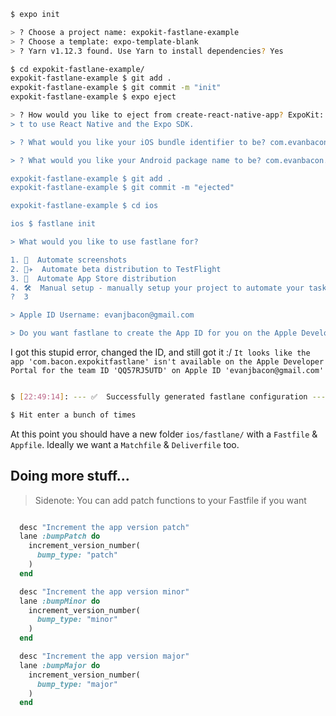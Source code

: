 ```sh
$ expo init

> ? Choose a project name: expokit-fastlane-example
> ? Choose a template: expo-template-blank
> ? Yarn v1.12.3 found. Use Yarn to install dependencies? Yes

$ cd expokit-fastlane-example/
expokit-fastlane-example $ git add .
expokit-fastlane-example $ git commit -m "init"
expokit-fastlane-example $ expo eject

> ? How would you like to eject from create-react-native-app? ExpoKit: I'll create or log in with an Expo accoun
> t to use React Native and the Expo SDK.

> ? What would you like your iOS bundle identifier to be? com.evanbacon.expokitfastlane

> ? What would you like your Android package name to be? com.evanbacon.expokitfastlane

expokit-fastlane-example $ git add .
expokit-fastlane-example $ git commit -m "ejected"

expokit-fastlane-example $ cd ios

ios $ fastlane init

> What would you like to use fastlane for?

1. 📸  Automate screenshots
2. 👩‍✈️  Automate beta distribution to TestFlight
3. 🚀  Automate App Store distribution
4. 🛠  Manual setup - manually setup your project to automate your tasks
?  3

> Apple ID Username: evanjbacon@gmail.com

> Do you want fastlane to create the App ID for you on the Apple Developer Portal? (y/n): n

```

I got this stupid error, changed the ID, and still got it :/
`It looks like the app 'com.bacon.expokitfastlane' isn't available on the Apple Developer Portal for the team ID 'QQ57RJ5UTD' on Apple ID 'evanjbacon@gmail.com'`

```sh

$ [22:49:14]: --- ✅  Successfully generated fastlane configuration ---

$ Hit enter a bunch of times

```

At this point you should have a new folder `ios/fastlane/` with a `Fastfile` & `Appfile`. Ideally we want a `Matchfile` & `Deliverfile` too.

## Doing more stuff...

> Sidenote: You can add patch functions to your Fastfile if you want

```rb

  desc "Increment the app version patch"
  lane :bumpPatch do
    increment_version_number(
      bump_type: "patch"
    )
  end

  desc "Increment the app version minor"
  lane :bumpMinor do
    increment_version_number(
      bump_type: "minor"
    )
  end

  desc "Increment the app version major"
  lane :bumpMajor do
    increment_version_number(
      bump_type: "major"
    )
  end

```

